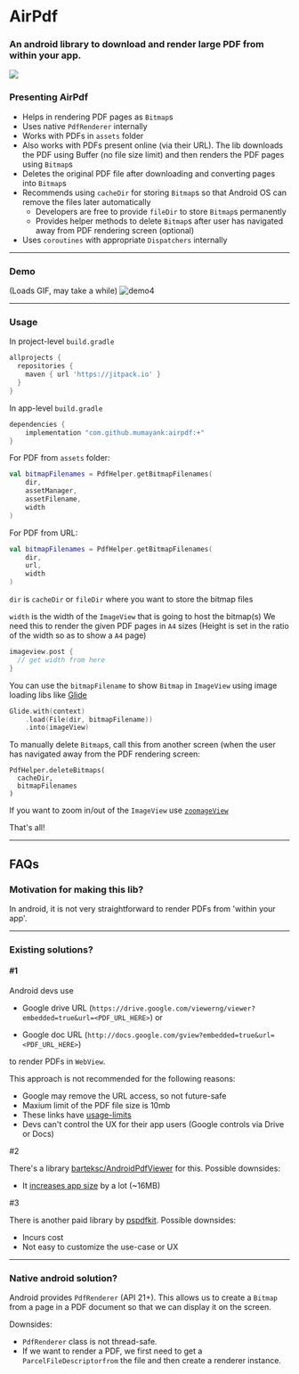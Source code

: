 # AirPdf
### An android library to download and render large PDF from within your app.

[![](https://jitpack.io/v/mumayank/airpdf.svg)](https://jitpack.io/#mumayank/airpdf)

### Presenting AirPdf

- Helps in rendering PDF pages as `Bitmap`s
- Uses native `PdfRenderer` internally
- Works with PDFs in `assets` folder
- Also works with PDFs present online (via their URL). The lib downloads the PDF using Buffer (no file size limit) and then renders the PDF pages using `Bitmap`s
- Deletes the original PDF file after downloading and converting pages into `Bitmap`s
- Recommends using `cacheDir` for storing `Bitmap`s so that Android OS can remove the files later automatically
    - Developers are free to provide `fileDir` to store `Bitmap`s permanently
    - Provides helper methods to delete `Bitmap`s after user has navigated away from PDF rendering screen (optional)
- Uses `coroutines` with appropriate `Dispatchers` internally

___

### Demo

(Loads GIF, may take a while)
![demo4](https://user-images.githubusercontent.com/8118918/213924820-b6325e82-048e-41af-b7f7-e5be064d72eb.gif)

___

### Usage

In project-level `build.gradle`
```gradle
allprojects {
  repositories {
    maven { url 'https://jitpack.io' }
  }
}
```

In app-level `build.gradle`
```gradle
dependencies {
    implementation "com.github.mumayank:airpdf:+"
}
```

For PDF from `assets` folder:
```kotlin
val bitmapFilenames = PdfHelper.getBitmapFilenames(
    dir,
    assetManager,
    assetFilename,
    width
)
```

For PDF from URL:
```kotlin
val bitmapFilenames = PdfHelper.getBitmapFilenames(
    dir,
    url,
    width
)
```

`dir` is `cacheDir` or `fileDir` where you want to store the bitmap files

`width` is the width of the `ImageView` that is going to host the bitmap(s)
We need this to render the given PDF pages in `A4` sizes 
(Height is set in the ratio of the width so as to show a `A4` page)
```kotlin
imageview.post {
  // get width from here
}
```

You can use the `bitmapFilename` to show `Bitmap` in `ImageView` using image loading libs like [Glide](https://bumptech.github.io/glide/)
```kotlin
Glide.with(context)
    .load(File(dir, bitmapFilename))
    .into(imageView)
```

To manually delete `Bitmap`s, call this from another screen (when the user has navigated away from the PDF rendering screen:
```
PdfHelper.deleteBitmaps(
  cacheDir, 
  bitmapFilenames
)
```

If you want to zoom in/out of the `ImageView` use [`zoomageView`](https://github.com/jsibbold/zoomage)

That's all!
___

## FAQs

### Motivation for making this lib?
In android, it is not very straightforward to render PDFs from 'within your app'.

___

### Existing solutions?

#### #1

Android devs use 

- Google drive URL (`https://drive.google.com/viewerng/viewer?embedded=true&url=<PDF_URL_HERE>`) 
or

- Google doc URL (`http://docs.google.com/gview?embedded=true&url=<PDF_URL_HERE>`)

to render PDFs in `WebView`. 

This approach is not recommended for the following reasons:

- Google may remove the URL access, so not future-safe
- Maxium limit of the PDF file size is 10mb
- These links have [usage-limits](https://stackoverflow.com/questions/2655972/how-can-i-display-a-pdf-document-into-a-webview#comment42182386_5296125)
- Devs can't control the UX for their app users (Google controls via Drive or Docs)

#2

There's a library [barteksc/AndroidPdfViewer](https://github.com/barteksc/AndroidPdfViewer) for this. Possible downsides:

- It [increases app size](https://github.com/barteksc/AndroidPdfViewer#why-resulting-apk-is-so-big) by a lot (~16MB)

#3

There is another paid library by [pspdfkit](https://pspdfkit.com/pdf-sdk/android/). Possible downsides:

- Incurs cost
- Not easy to customize the use-case or UX

___


### Native android solution?

Android provides `PdfRenderer` (API 21+). 
This allows us to create a `Bitmap` from a page in a PDF document so that we can display it on the screen. 

Downsides:

- `PdfRenderer` class is not thread-safe.
- If we want to render a PDF, we first need to get a `ParcelFileDescriptorfrom` the file and then create a renderer instance.

